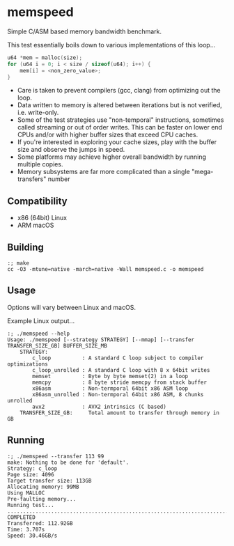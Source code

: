 memspeed
========
Simple C/ASM based memory bandwidth benchmark.

This test essentially boils down to various implementations of this loop...
```c
u64 *mem = malloc(size);
for (u64 i = 0; i < size / sizeof(u64); i++) {
    mem[i] = <non_zero_value>;
}
```

 * Care is taken to prevent compilers (gcc, clang) from optimizing out the loop.
 * Data written to memory is altered between iterations but is not verified, i.e. write-only.
 * Some of the test strategies use "non-temporal" instructions, sometimes called streaming
   or out of order writes.  This can be faster on lower end CPUs and/or with higher buffer sizes
   that exceed CPU caches.
 * If you're interested in exploring your cache sizes, play with the buffer size and observe the
   jumps in speed.
 * Some platforms may achieve higher overall bandwidth by running multiple copies.
 * Memory subsystems are far more complicated than a single "mega-transfers" number


Compatibility
--------
* x86 (64bit) Linux
* ARM macOS


Building
--------
```shell
:; make
cc -O3 -mtune=native -march=native -Wall memspeed.c -o memspeed
```


Usage
--------
Options will vary between Linux and macOS.

Example Linux output...
```
:; ./memspeed --help
Usage: ./memspeed [--strategy STRATEGY] [--mmap] [--transfer TRANSFER_SIZE_GB] BUFFER_SIZE_MB
    STRATEGY:
        c_loop          : A standard C loop subject to compiler optimizations
        c_loop_unrolled : A standard C loop with 8 x 64bit writes
        memset          : Byte by byte memset(2) in a loop
        memcpy          : 8 byte stride memcpy from stack buffer
        x86asm          : Non-termporal 64bit x86 ASM loop
        x86asm_unrolled : Non-termporal 64bit x86 ASM, 8 chunks unrolled
        avx2            : AVX2 intrinsics (C based)
    TRANSFER_SIZE_GB:     Total amount to transfer through memory in GB
```


Running
--------
```
:; ./memspeed --transfer 113 99
make: Nothing to be done for 'default'.
Strategy: c_loop
Page size: 4096
Target transfer size: 113GB
Allocating memory: 99MB
Using MALLOC
Pre-faulting memory...
Running test...
.................................................................................................................
COMPLETED
Transferred: 112.92GB
Time: 3.707s
Speed: 30.46GB/s
```
